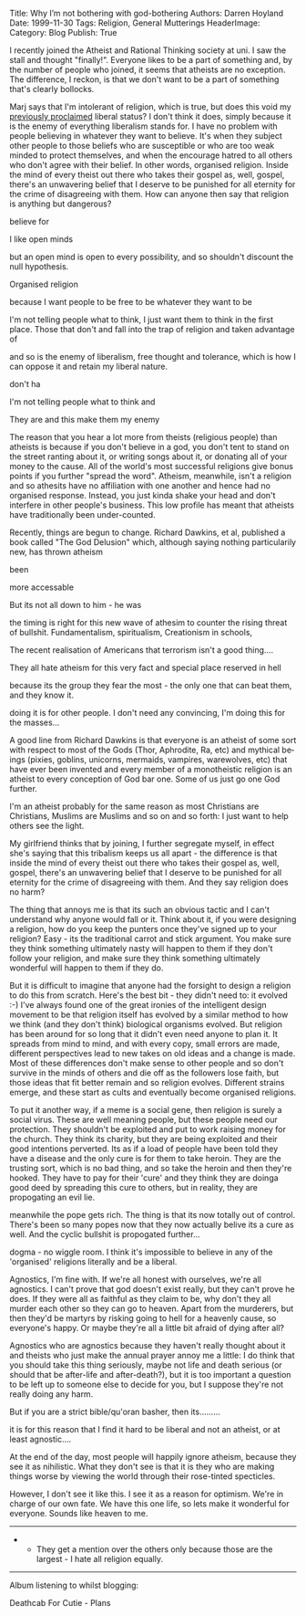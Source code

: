 Title:          Why I’m not bothering with god-bothering
Authors:        Darren Hoyland
Date:           1999-11-30
Tags:           Religion, General Mutterings
HeaderImage:    
Category:       Blog
Publish:        True


I recently joined the Atheist and Rational Thinking society at uni.  I saw the stall and thought "finally!". Everyone likes to be a part of something and, by the number of people who joined, it seems that atheists are no exception. The difference, I reckon, is that we don't want to be a part of something that's clearly bollocks.

Marj says that I'm intolerant of religion, which is true, but does this void my <a href="http://www.autonomouse.com/2007/09/25/tree-hugging-bleeding-heart-liberal-goody-goodies-vs-the-world-catch-up-posting">previously proclaimed</a> liberal status? I don't think it does, simply because it is the enemy of everything liberalism stands for. I have no problem with people believing in whatever they want to believe. It's when they subject other people to those beliefs who are susceptible or who are too weak minded to  protect themselves, and when the encourage hatred to all others who don't agree with their belief. In other words, organised religion. Inside the mind of every theist out there who takes their gospel as, well, gospel, there's an unwavering belief that I deserve to be punished for all eternity for the crime of disagreeing with them. How can anyone then say that religion is anything but dangerous?

believe for

I like open minds

but an open mind is open to every possibility, and so shouldn't discount the null hypothesis.

Organised religion

because I want people to be free to be whatever they want to be

I'm not telling people what to think, I just want them to think in the first place. Those that don't and fall into the trap of religion and taken advantage of

and so is the enemy of liberalism, free thought and tolerance, which is how I can oppose it and retain my liberal nature.

don't ha

I'm not telling people what to think and

They are and this make them my enemy

The reason that you hear a lot more from theists (religious people) than atheists is because if you don't believe in a god, you don't tent to stand on the street ranting about it, or writing songs about it, or donating all of your money to the cause. All of the world's most successful religions give bonus points if you further "spread the word". Atheism, meanwhile, isn't a religion and so athesits have no affiliation with one another and hence had no organised response. Instead, you just kinda shake your head and don't interfere in other people's business. This low profile has meant that atheists have traditionally been under-counted.

Recently, things are begun to change. Richard Dawkins, et al, published a book called "The God Delusion" which, although saying nothing particularily new, has thrown atheism

been

more accessable

But its not all down to him - he was

the timing is right for this new wave of athesim to counter the rising threat of bullshit. Fundamentalism, spiritualism, Creationism in schools,

The recent realisation of Americans that terrorism isn't a good thing....

They all hate atheism for this very fact and special place reserved in hell

because its the group they fear the most - the only one that can beat them, and they know it.

doing it is for other people. I don't need any convincing, I'm doing this for the masses...

A good line from Richard Dawkins is that everyone is an atheist of some sort <span lang="EN-GB">with respect to most of the Gods (</span><span lang="EN-GB">Thor, </span><span lang="EN-GB">Aphrodite,</span><span lang="EN-GB"> Ra, etc) and mythical beings (</span><span lang="EN-GB">pixies, goblins, unicorns, mermaids, vampires, warewolves, etc)</span><span lang="EN-GB"> that have ever been invented and every member of a monotheistic religion is an atheist to every conception of God bar one. Some of us just go one God further.</span>

I'm an atheist probably for the same reason as most Christians are Christians, Muslims are Muslims and so on and so forth: I just want to help others see the light.

My girlfriend thinks that by joining, I further segregate myself, in effect she's saying that this tribalism keeps us all apart - the difference is that inside the mind of every theist out there who takes their gospel as, well, gospel, there's an unwavering belief that I deserve to be punished for all eternity for the crime of disagreeing with them. And they say religion does no harm?

The thing that annoys me is that its such an obvious tactic and I can't understand why anyone would fall or it. Think about it, if you were designing a religion, how do you keep the punters once they've signed up to your religion? Easy - its the traditional carrot and stick argument. You make sure they think something ultimately nasty will happen to them if they don't follow your religion, and make sure they think something ultimately wonderful will happen to them if they do.

But it is difficult to imagine that anyone had the forsight to design a religion to do this from scratch. Here's the best bit - they didn't need to: it evolved :-) I've always found one of the great ironies of the intelligent design movement to be that religion itself has evolved by a similar method to how we think (and they don't think) biological organisms evolved. But religion has been around for so long that it didn't even need anyone to plan it. It spreads from mind to mind, and with every copy, small errors are made, different perspectives lead to new takes on old ideas and a change is made. Most of these differences don't make sense to other people and so don't survive in the minds of others and die off as the followers lose faith, but those ideas that fit better remain and so religion evolves. Different strains emerge, and these start as cults and eventually become organised religions.

To put it another way, if a meme is a social gene, then religion is surely a social virus.
These are well meaning people, but these people need our protection. They shouldn't be exploited and put to work raising money for the church. They think its charity, but they are being exploited and their good intentions perverted. Its as if a load of people have been told they have a disease and the only cure is for them to take heroin. They are the trusting sort, which is no bad thing, and so take the heroin and then they're hooked. They have to pay for their 'cure' and they think they are doinga good deed by spreading this cure to others, but in reality, they are propogating an evil lie.

meanwhile the pope gets rich. The thing is that its now totally out of control. There's been so many popes now that they now actually belive its a cure as well. And the cyclic bullshit is propogated further...

dogma - no wiggle room. I think it's impossible to believe in any of the 'organised' religions literally and be a liberal.

Agnostics, I'm fine with. If we're all honest with ourselves, we're all agnostics. I can't prove that god doesn't exist really, but they can't prove he does. If they were all as faithful as they claim to be, why don't they all murder each other so they can go to heaven. Apart from the murderers, but then they'd be martyrs by risking going to hell for a heavenly cause, so everyone's happy. Or maybe they're all a little bit afraid of dying after all?

Agnostics who are agnostics  because they haven't really thought about it and theists who just make the annual prayer annoy me a little: I do think that you should take this thing seriously, maybe not life and death serious (or should that be after-life and after-death?), but it is too important a question to be left up to someone else to decide for you, but I suppose they're not really doing any harm.

But if you are a strict bible/qu'oran basher, then its.........

it is for this reason that I find it hard to be liberal and not an atheist, or at least agnostic....

At the end of the day, most people will happily ignore atheism, because they see it as nihilistic. What they don't see is that it is they who are making things worse by viewing the world through their rose-tinted specticles.

However, I don't see it like this. I see it as a reason for optimism. We're in charge of our own fate. We have this one life, so lets make it wonderful for everyone. Sounds like heaven to me.

----

* - They get a mention over the others only because those are the largest - I hate all religion equally.

----

Album listening to whilst blogging:

Deathcab For Cutie -  Plans